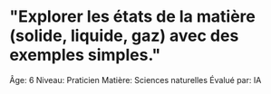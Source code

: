 # "Explorer les états de la matière (solide, liquide, gaz) avec des exemples simples."

Âge: 6
Niveau: Praticien
Matière: Sciences naturelles
Évalué par: IA